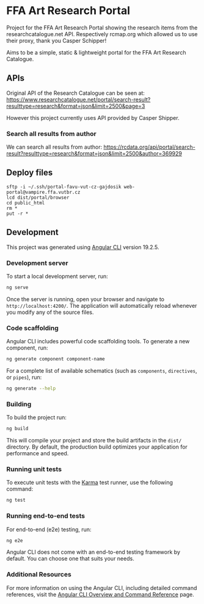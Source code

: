 # FFA Art Research Portal

Project for the FFA Art Research Portal showing the research items from the researchcatalogue.net API.
Respectively rcmap.org which allowed us to use their proxy, thank you Casper Schipper!

Aims to be a simple, static & lightweight portal for the FFA Art Research Catalogue.

## APIs

Original API of the Research Catalogue can be seen at: https://www.researchcatalogue.net/portal/search-result?resulttype=research&format=json&limit=2500&page=3

However this project currently uses API provided by Casper Shipper.

### Search all results from author
We can search all results from author:
https://rcdata.org/api/portal/search-result?resulttype=research&format=json&limit=2500&author=369929

## Deploy files
```
sftp -i ~/.ssh/portal-favu-vut-cz-gajdosik web-portal@vampire.ffa.vutbr.cz
lcd dist/portal/browser
cd public_html
rm *
put -r *
```


## Development

This project was generated using [Angular CLI](https://github.com/angular/angular-cli) version 19.2.5.

### Development server

To start a local development server, run:

```bash
ng serve
```

Once the server is running, open your browser and navigate to `http://localhost:4200/`. The application will automatically reload whenever you modify any of the source files.

### Code scaffolding

Angular CLI includes powerful code scaffolding tools. To generate a new component, run:

```bash
ng generate component component-name
```

For a complete list of available schematics (such as `components`, `directives`, or `pipes`), run:

```bash
ng generate --help
```

### Building

To build the project run:

```bash
ng build
```

This will compile your project and store the build artifacts in the `dist/` directory. By default, the production build optimizes your application for performance and speed.

### Running unit tests

To execute unit tests with the [Karma](https://karma-runner.github.io) test runner, use the following command:

```bash
ng test
```

### Running end-to-end tests

For end-to-end (e2e) testing, run:

```bash
ng e2e
```

Angular CLI does not come with an end-to-end testing framework by default. You can choose one that suits your needs.

### Additional Resources

For more information on using the Angular CLI, including detailed command references, visit the [Angular CLI Overview and Command Reference](https://angular.dev/tools/cli) page.
